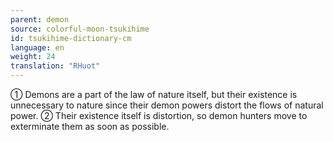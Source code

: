 ```yaml
---
parent: demon
source: colorful-moon-tsukihime
id: tsukihime-dictionary-cm
language: en
weight: 24
translation: "RHuot"
---
```


① Demons are a part of the law of nature itself, but their existence is unnecessary to nature since their demon powers distort the flows of natural power.
② Their existence itself is distortion, so demon hunters move to exterminate them as soon as possible.

